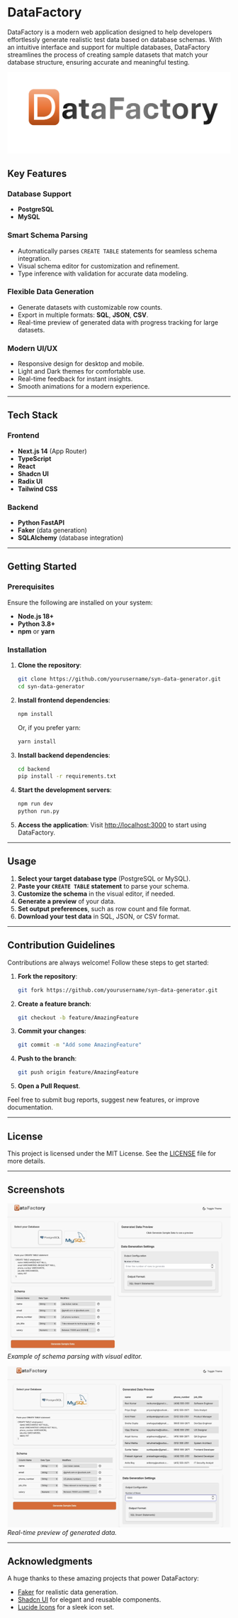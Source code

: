 # DataFactory

DataFactory is a modern web application designed to help developers effortlessly generate realistic test data based on database schemas. With an intuitive interface and support for multiple databases, DataFactory streamlines the process of creating sample datasets that match your database structure, ensuring accurate and meaningful testing.

![DataFactory Screenshot](public/images/logo.png)

## Key Features

### Database Support
- **PostgreSQL**
- **MySQL**

### Smart Schema Parsing
- Automatically parses `CREATE TABLE` statements for seamless schema integration.
- Visual schema editor for customization and refinement.
- Type inference with validation for accurate data modeling.

### Flexible Data Generation
- Generate datasets with customizable row counts.
- Export in multiple formats: **SQL**, **JSON**, **CSV**.
- Real-time preview of generated data with progress tracking for large datasets.

### Modern UI/UX
- Responsive design for desktop and mobile.
- Light and Dark themes for comfortable use.
- Real-time feedback for instant insights.
- Smooth animations for a modern experience.

---

## Tech Stack

### Frontend
- **Next.js 14** (App Router)
- **TypeScript**
- **React**
- **Shadcn UI**
- **Radix UI**
- **Tailwind CSS**

### Backend
- **Python FastAPI**
- **Faker** (data generation)
- **SQLAlchemy** (database integration)

---

## Getting Started

### Prerequisites
Ensure the following are installed on your system:
- **Node.js 18+**
- **Python 3.8+**
- **npm** or **yarn**

### Installation

1. **Clone the repository**:
   ```bash
   git clone https://github.com/yourusername/syn-data-generator.git
   cd syn-data-generator
   ```

2. **Install frontend dependencies**:
   ```bash
   npm install
   ```
   Or, if you prefer yarn:
   ```bash
   yarn install
   ```

3. **Install backend dependencies**:
   ```bash
   cd backend
   pip install -r requirements.txt
   ```

4. **Start the development servers**:
   ```bash
   npm run dev
   python run.py
   ```

5. **Access the application**:
   Visit [http://localhost:3000](http://localhost:3000) to start using DataFactory.

---

## Usage

1. **Select your target database type** (PostgreSQL or MySQL).
2. **Paste your `CREATE TABLE` statement** to parse your schema.
3. **Customize the schema** in the visual editor, if needed.
4. **Generate a preview** of your data.
5. **Set output preferences**, such as row count and file format.
6. **Download your test data** in SQL, JSON, or CSV format.

---

## Contribution Guidelines

Contributions are always welcome! Follow these steps to get started:

1. **Fork the repository**:
   ```bash
   git fork https://github.com/yourusername/syn-data-generator.git
   ```
2. **Create a feature branch**:
   ```bash
   git checkout -b feature/AmazingFeature
   ```
3. **Commit your changes**:
   ```bash
   git commit -m "Add some AmazingFeature"
   ```
4. **Push to the branch**:
   ```bash
   git push origin feature/AmazingFeature
   ```
5. **Open a Pull Request**.

Feel free to submit bug reports, suggest new features, or improve documentation.

---

## License

This project is licensed under the MIT License. See the [LICENSE](LICENSE) file for more details.

---

## Screenshots

![Schema Parsing Example](public/images/schema_parsing.png)
*Example of schema parsing with visual editor.*

![Data Preview Example](public/images/data_preview.png)
*Real-time preview of generated data.*

---

## Acknowledgments

A huge thanks to these amazing projects that power DataFactory:
- [Faker](https://faker.readthedocs.io/) for realistic data generation.
- [Shadcn UI](https://ui.shadcn.com/) for elegant and reusable components.
- [Lucide Icons](https://lucide.dev/) for a sleek icon set.